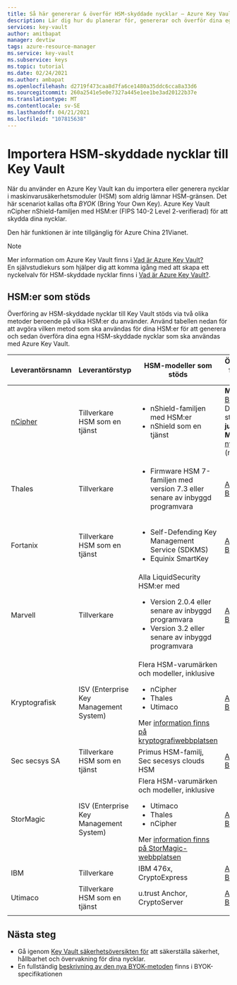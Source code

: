 ```yaml
---
title: Så här genererar & överför HSM-skyddade nycklar – Azure Key Vault
description: Lär dig hur du planerar för, genererar och överför dina egna HSM-skyddade nycklar som ska användas med Azure Key Vault. Kallas även BYOK eller Bring Your Own Key.
services: key-vault
author: amitbapat
manager: devtiw
tags: azure-resource-manager
ms.service: key-vault
ms.subservice: keys
ms.topic: tutorial
ms.date: 02/24/2021
ms.author: ambapat
ms.openlocfilehash: d2719f473caa8d7fa6ce1480a35ddc6cca8a33d6
ms.sourcegitcommit: 260a2541e5e0e7327a445e1ee1be3ad20122b37e
ms.translationtype: MT
ms.contentlocale: sv-SE
ms.lasthandoff: 04/21/2021
ms.locfileid: "107815638"
---
```

# <a name="import-hsm-protected-keys-to-key-vault"></a>Importera HSM-skyddade nycklar till Key Vault

När du använder en Azure Key Vault kan du importera eller generera nycklar i maskinvarusäkerhetsmoduler (HSM) som aldrig lämnar HSM-gränsen. Det här scenariot kallas ofta *BYOK* (Bring Your Own Key). Azure Key Vault nCipher nShield-familjen med HSM:er (FIPS 140-2 Level 2-verifierad) för att skydda dina nycklar.

Den här funktionen är inte tillgänglig för Azure China 21Vianet.

> [!NOTE]
> Mer information om Azure Key Vault finns i [Vad är Azure Key Vault?](../general/overview.md)  
> En självstudiekurs som hjälper dig att komma igång med att skapa ett nyckelvalv för HSM-skyddade nycklar finns i [Vad är Azure Key Vault?](../general/overview.md).

## <a name="supported-hsms"></a>HSM:er som stöds

Överföring av HSM-skyddade nycklar till Key Vault stöds via två olika metoder beroende på vilka HSM:er du använder. Använd tabellen nedan för att avgöra vilken metod som ska användas för dina HSM:er för att generera och sedan överföra dina egna HSM-skyddade nycklar som ska användas med Azure Key Vault. 

|Leverantörsnamn|Leverantörstyp|HSM-modeller som stöds|Överföringsmetod för HSM-nyckel som stöds|
|---|---|---|---|
|[nCipher](https://www.ncipher.com/products/key-management/cloud-microsoft-azure)|Tillverkare<br/>HSM som en tjänst|<ul><li>nShield-familjen med HSM:er</li><li>nShield som en tjänst</ul>|**Metod 1:** [nCipher BYOK](hsm-protected-keys-ncipher.md) (inaktuell). Den här metoden stöds inte efter <strong>30 juni 2021</strong><br/>**Metod 2: Använd** [ny BYOK-metod](hsm-protected-keys-byok.md) (rekommenderas)|
|Thales|Tillverkare|<ul><li>Firmware HSM 7-familjen med version 7.3 eller senare av inbyggd programvara</li></ul>| [Använda ny BYOK-metod](hsm-protected-keys-byok.md)|
|Fortanix|Tillverkare<br/>HSM som en tjänst|<ul><li>Self-Defending Key Management Service (SDKMS)</li><li>Equinix SmartKey</li></ul>|[Använda ny BYOK-metod](hsm-protected-keys-byok.md)|
|Marvell|Tillverkare|Alla LiquidSecurity HSM:er med<ul><li>Version 2.0.4 eller senare av inbyggd programvara</li><li>Version 3.2 eller senare av inbyggd programvara</li></ul>|[Använda ny BYOK-metod](hsm-protected-keys-byok.md)|
|Kryptografisk|ISV (Enterprise Key Management System)|Flera HSM-varumärken och modeller, inklusive<ul><li>nCipher</li><li>Thales</li><li>Utimaco</li></ul>Mer [information finns på kryptografiwebbplatsen](https://www.cryptomathic.com/azurebyok)|[Använda ny BYOK-metod](hsm-protected-keys-byok.md)|
|Sec secsys SA|Tillverkare<br/>HSM som en tjänst|Primus HSM-familj, Sec secesys clouds HSM|[Använda ny BYOK-metod](hsm-protected-keys-byok.md)|
|StorMagic|ISV (Enterprise Key Management System)|Flera HSM-varumärken och modeller, inklusive<ul><li>Utimaco</li><li>Thales</li><li>nCipher</li></ul>Mer [information finns på StorMagic-webbplatsen](https://stormagic.com/doc/svkms/Content/Integrations/Azure_KeyVault_BYOK.htm)|[Använda ny BYOK-metod](hsm-protected-keys-byok.md)|
|IBM|Tillverkare|IBM 476x, CryptoExpress|[Använda ny BYOK-metod](hsm-protected-keys-byok.md)|
|Utimaco|Tillverkare<br/>HSM som en tjänst|u.trust Anchor, CryptoServer|[Använda ny BYOK-metod](hsm-protected-keys-byok.md)|
|||||

## <a name="next-steps"></a>Nästa steg

* Gå igenom [Key Vault säkerhetsöversikten för](../general/security-features.md) att säkerställa säkerhet, hållbarhet och övervakning för dina nycklar.
* En fullständig [beskrivning av den nya BYOK-metoden](./byok-specification.md) finns i BYOK-specifikationen